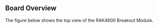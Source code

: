 ## Board Overview

The figure below shows the top view of the RAK4600 Breakout Module.

<rk-img
  src="/assets/images/datasheet/rak4600-breakout/board-overview/cwr7pftlffhyogeuzahz.jpg"
  width="40%"
  figure-number="2"
  caption="RAK4600 Breakout Board Illustration"
/>
